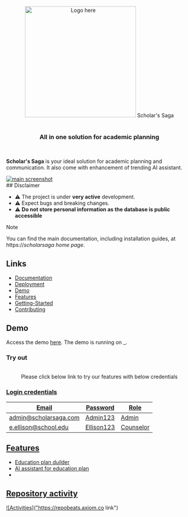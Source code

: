 <p align="center"> 
  <br/>  
  <img src="_" width="300" title="Logo here">
  <h> Scholar's Saga <h>
  <br/>  
  <br/>   
</p>

<h3 align="center">All in one solution for academic planning</h3>
<br/>

**Scholar's Saga** is your ideal solution for academic planning and communication. It also come with enhancement of trending AI assistant. 

<a href="_">
<img src="_" title="main screenshot">
</a>
<br/>
## Disclaimer

- ⚠️ The project is under **very active** development.
- ⚠️ Expect bugs and breaking changes.
- ⚠️ **Do not store personal information as the database is public accessible**

> [!NOTE]
> You can find the main documentation, including installation guides, at https://_scholarsaga home page_.

## Links

- [Documentation](https://__)
- [Deployment](https://__)
- [Demo](https://github.com/LilithLucifer3x6/Scholars-Saga/new/main?filename=README.md#demo)
- [Features](https://github.com/LilithLucifer3x6/Scholars-Saga/new/main?filename=README.md#features)
- [Getting-Started](#gettingstarted)
- [Contributing](https://immich.app/docs/overview/support-the-project)

## Demo

Access the demo [here](https://__). The demo is running on _.

### Try out
<p align="center"> 
  <br/>  
  <h> Please click below link to try our features with below credentials<h>
  <a href="_">
  <br/>  
</p>

### Login credentials

| Email                 | Password   | Role    | 
| --------------------- | -----------|---------|
| admin@scholarsaga.com | Admin123   |Admin    | 
| e.ellison@school.edu  | Ellison123 |Counselor| 

## Features
- Education plan duilder
- AI assistant for education plan
- 


## 


## Repository activity

![Activities]("https://repobeats.axiom.co link")

